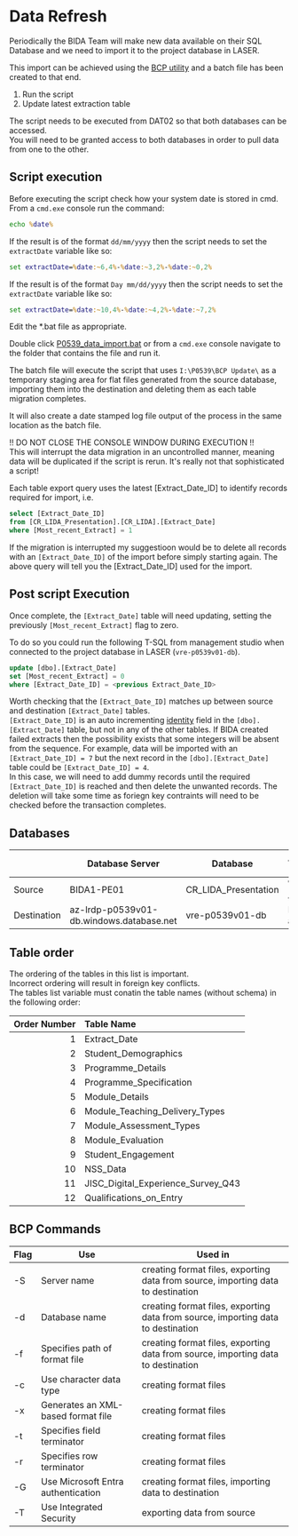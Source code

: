 # Data Refresh

Periodically the BIDA Team will make new data available on their SQL Database and we need to import it to the project database in LASER.  

This import can be achieved using the [BCP utility](https://learn.microsoft.com/en-us/sql/tools/bcp-utility?view=sql-server-ver17&tabs=windows) and a batch file has been created to that end.  

1. Run the script
2. Update latest extraction table

The script needs to be executed from DAT02 so that both databases can be accessed.  
You will need to be granted access to both databases in order to pull data from one to the other.  

## Script execution  

Before executing the script check how your system date is stored in cmd.  
From a `cmd.exe` console run the command:  
```bat
echo %date%
```

If the result is of the format `dd/mm/yyyy` then the script needs to set the `extractDate` variable like so:
```bat
set extractDate=%date:~6,4%-%date:~3,2%-%date:~0,2%
```
If the result is of the format `Day mm/dd/yyyy` then the script needs to set the `extractDate` variable like so:
```bat
set extractDate=%date:~10,4%-%date:~4,2%-%date:~7,2%
```
Edit the *.bat file as appropriate.  

Double click [P0539_data_import.bat](P0539_data_import.bat) or from a `cmd.exe` console navigate to the folder that contains the file and run it.  

The batch file will execute the script that uses `I:\P0539\BCP Update\` as a temporary staging area for flat files generated from the source database, importing them into the destination and deleting them as each table migration completes.  

It will also create a date stamped log file output of the process in the same location as the batch file.  

!! DO NOT CLOSE THE CONSOLE WINDOW DURING EXECUTION !!  
This will interrupt the data migration in an uncontrolled manner, meaning data will be duplicated if the script is rerun. It's really not that sophisticated a script!  

Each table export query uses the latest [Extract_Date_ID] to identify records required for import, i.e.  
```sql
select [Extract_Date_ID]  
from [CR_LIDA_Presentation].[CR_LIDA].[Extract_Date]  
where [Most_recent_Extract] = 1  
```

If the migration is interrupted my suggestioon would be to delete all records with an `[Extract_Date_ID]` of the import before simply starting again. The above query will tell you the [Extract_Date_ID] used for the import.  

## Post script Execution  

Once complete, the `[Extract_Date]` table will need updating, setting the previously `[Most_recent_Extract]` flag to zero.  

To do so you could run the following T-SQL from management studio when connected to the project database in LASER (`vre-p0539v01-db`). 

```sql 
update [dbo].[Extract_Date]
set [Most_recent_Extract] = 0
where [Extract_Date_ID] = <previous Extract_Date_ID>
```

Worth checking that the `[Extract_Date_ID]` matches up between source and destination `[Extract_Date]` tables.  
`[Extract_Date_ID]` is an auto incrementing [identity](https://learn.microsoft.com/en-us/sql/t-sql/statements/create-table-transact-sql-identity-property) field in the `[dbo].[Extract_Date]` table, but not in any of the other tables. If BIDA created failed extracts then the possibility exists that some integers will be absent from the sequence. For example, data will be imported with an `[Extract_Date_ID] = 7` but the next record in the `[dbo].[Extract_Date]` table could be `[Extract_Date_ID] = 4`.  
In this case, we will need to add dummy records until the required `[Extract_Date_ID]` is reached and then delete the unwanted records. The deletion will take some time as foriegn key contraints will need to be checked before the transaction completes.  

## Databases
||Database Server|Database|Authentication type|Table Schema|
|---|---|---|---|---|
|Source|BIDA1-PE01|CR_LIDA_Presentation|Windows Authentication|CR_LIDA|
|Destination|az-lrdp-p0539v01-db.windows.database.net|vre-p0539v01-db|Microsoft Entra authentication|dbo|

## Table order

The ordering of the tables in this list is important.  
Incorrect ordering will result in foreign key conflicts.  
The tables list variable must conatin the table names (without schema) in the following order:  

|Order Number|Table Name|
|--:|:--|
|1|Extract_Date|
|2|Student_Demographics|
|3|Programme_Details|
|4|Programme_Specification|
|5|Module_Details|
|6|Module_Teaching_Delivery_Types|
|7|Module_Assessment_Types|
|8|Module_Evaluation|
|9|Student_Engagement|
|10|NSS_Data|
|11|JISC_Digital_Experience_Survey_Q43|
|12|Qualifications_on_Entry|

## BCP Commands

|Flag|Use|Used in|
|---|---|---|
|-S|Server name|creating format files, exporting data from source, importing data to destination|
|-d|Database name|creating format files, exporting data from source, importing data to destination|
|-f|Specifies path of format file|creating format files, exporting data from source, importing data to destination|
|-c|Use character data type|creating format files|
|-x|Generates an XML-based format file|creating format files|
|-t|Specifies field terminator|creating format files|
|-r|Specifies row terminator|creating format files|
|-G|Use Microsoft Entra authentication|creating format files, importing data to destination|
|-T|Use Integrated Security|exporting data from source|

